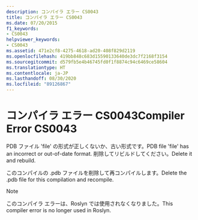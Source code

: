 ```yaml
---
description: コンパイラ エラー CS0043
title: コンパイラ エラー CS0043
ms.date: 07/20/2015
f1_keywords:
- CS0043
helpviewer_keywords:
- CS0043
ms.assetid: 471e2cf8-4275-4618-ad20-408f829d2119
ms.openlocfilehash: 419bb848c683d15590133640de3dc7f2168f3154
ms.sourcegitcommit: d579fb5e4b46745fd0f1f8874c94c6469ce58604
ms.translationtype: HT
ms.contentlocale: ja-JP
ms.lasthandoff: 08/30/2020
ms.locfileid: "89126867"
---
```

# <a name="compiler-error-cs0043"></a><span data-ttu-id="7377e-103">コンパイラ エラー CS0043</span><span class="sxs-lookup"><span data-stu-id="7377e-103">Compiler Error CS0043</span></span>

<span data-ttu-id="7377e-104">PDB ファイル 'file' の形式が正しくないか、古い形式です。</span><span class="sxs-lookup"><span data-stu-id="7377e-104">PDB file 'file' has an incorrect or out-of-date format.</span></span> <span data-ttu-id="7377e-105">削除してリビルドしてください。</span><span class="sxs-lookup"><span data-stu-id="7377e-105">Delete it and rebuild.</span></span>

 <span data-ttu-id="7377e-106">このコンパイルの .pdb ファイルを削除して再コンパイルします。</span><span class="sxs-lookup"><span data-stu-id="7377e-106">Delete the .pdb file for this compilation and recompile.</span></span>

> [!NOTE]
> <span data-ttu-id="7377e-107">このコンパイラ エラーは、Roslyn では使用されなくなりました。</span><span class="sxs-lookup"><span data-stu-id="7377e-107">This compiler error is no longer used in Roslyn.</span></span>
